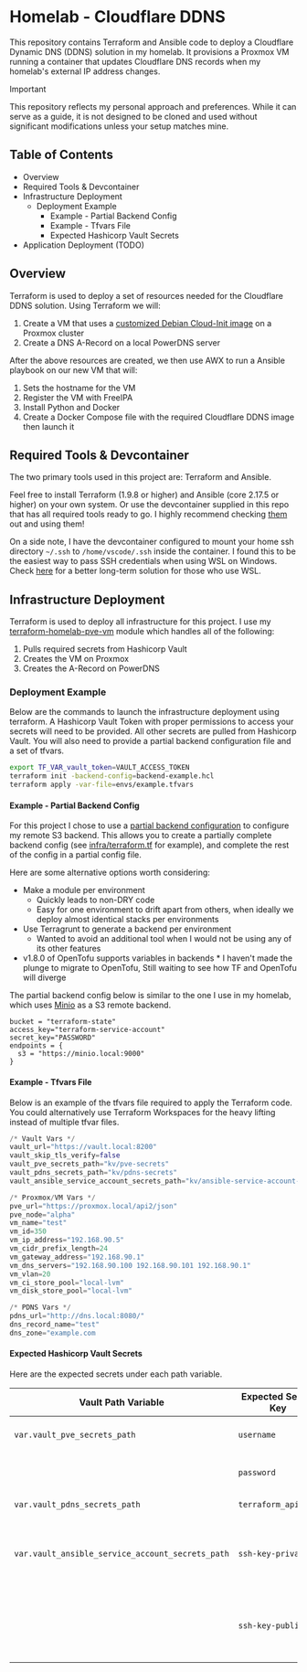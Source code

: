 # Homelab - Cloudflare DDNS

This repository contains Terraform and Ansible code to deploy a Cloudflare Dynamic DNS (DDNS) solution in my homelab. It provisions a Proxmox VM running a container that updates Cloudflare DNS records when my homelab's external IP address changes.

> [!Important]
> This repository reflects my personal approach and preferences. While it can serve as a guide, it is not designed to be cloned and used without significant modifications unless your setup matches mine.

## Table of Contents

* Overview
* Required Tools & Devcontainer
* Infrastructure Deployment
  * Deployment Example
    * Example - Partial Backend Config
    * Example - Tfvars File
    * Expected Hashicorp Vault Secrets
* Application Deployment (TODO)

## Overview

Terraform is used to deploy a set of resources needed for the Cloudflare DDNS solution. Using Terraform we will:

1. Create a VM that uses a [customized Debian Cloud-Init image](https://github.com/Johnny-Knighten/ansible-homelab-proxmox-cloud-init-templates-playbooks/tree/main) on a Proxmox cluster
2. Create a DNS A-Record on a local PowerDNS server

After the above resources are created, we then use AWX to run a Ansible playbook on our new VM that will:

1. Sets the hostname for the VM
2. Register the VM with FreeIPA
3. Install Python and Docker
4. Create a Docker Compose file with the required Cloudflare DDNS image then launch it

## Required Tools & Devcontainer

The two primary tools used in this project are: Terraform and Ansible.

Feel free to install Terraform (1.9.8 or higher) and Ansible (core 2.17.5 or higher) on your own system. Or use the devcontainer supplied in this repo that has all required tools ready to go. I highly recommend checking [them](https://containers.dev/) out and using them!

On a side note, I have the devcontainer configured to mount your home ssh directory `~/.ssh` to `/home/vscode/.ssh` inside the container. I found this to be the easiest way to pass SSH credentials when using WSL on Windows. Check [here](https://stackoverflow.com/a/73728247) for a better long-term solution for those who use WSL.

## Infrastructure Deployment

Terraform is used to deploy all infrastructure for this project. I use my [terraform-homelab-pve-vm](https://github.com/Johnny-Knighten/terraform-homelab-pve-vm) module which handles all of the following:

1. Pulls required secrets from Hashicorp Vault
2. Creates the VM on Proxmox
3. Creates the A-Record on PowerDNS

### Deployment Example

Below are the commands to launch the infrastructure deployment using terraform. A Hashicorp Vault Token with proper permissions to access your secrets will need to be provided. All other secrets are pulled from Hashicorp Vault. You will also need to provide a partial backend configuration file and a set of tfvars.

```bash
export TF_VAR_vault_token=VAULT_ACCESS_TOKEN
terraform init -backend-config=backend-example.hcl
terraform apply -var-file=envs/example.tfvars
```

#### Example - Partial Backend Config

For this project I chose to use a [partial backend configuration](https://developer.hashicorp.com/terraform/language/backend#partial-configuration) to configure my remote S3 backend. This allows you to create a partially complete backend config (see [infra/terraform.tf](infra/terraform.tf) for example), and complete the rest of the config in a partial config file.

Here are some alternative options worth considering:

* Make a module per environment
  * Quickly leads to non-DRY code
  * Easy for one environment to drift apart from others, when ideally we deploy almost identical stacks per environments
* Use Terragrunt to generate a backend per environment
  * Wanted to avoid an additional tool when I would not be using any of its other features
* v1.8.0 of OpenTofu supports variables in backends
        * I haven't made the plunge to migrate to OpenTofu, Still waiting to see how TF and OpenTofu will diverge

The partial backend config below is similar to the one I use in my homelab, which uses [Minio](https://min.io/) as a S3 remote backend.

```hcl
bucket = "terraform-state"
access_key="terraform-service-account"
secret_key="PASSWORD"
endpoints = {
  s3 = "https://minio.local:9000"
}
```

#### Example - Tfvars File

Below is an example of the tfvars file required to apply the Terraform code. You could alternatively use Terraform Workspaces for the heavy lifting instead of multiple tfvar files.

```tfvars
/* Vault Vars */
vault_url="https://vault.local:8200"
vault_skip_tls_verify=false
vault_pve_secrets_path="kv/pve-secrets"
vault_pdns_secrets_path="kv/pdns-secrets"
vault_ansible_service_account_secrets_path="kv/ansible-service-account-secrets"

/* Proxmox/VM Vars */
pve_url="https://proxmox.local/api2/json"
pve_node="alpha"
vm_name="test"
vm_id=350
vm_ip_address="192.168.90.5"
vm_cidr_prefix_length=24
vm_gateway_address="192.168.90.1"
vm_dns_servers="192.168.90.100 192.168.90.101 192.168.90.1"
vm_vlan=20
vm_ci_store_pool="local-lvm"
vm_disk_store_pool="local-lvm"

/* PDNS Vars */
pdns_url="http://dns.local:8080/"
dns_record_name="test"
dns_zone="example.com
```

#### Expected Hashicorp Vault Secrets

Here are the expected secrets under each path variable.

| **Vault Path Variable**                | **Expected Secret Key**      | **Usage**                                     | **Provider/Module**          |
|----------------------------------------|------------------------------|-----------------------------------------------|--------------------------------|
| `var.vault_pve_secrets_path`           | `username`                   | Proxmox API username                          | Proxmox                       |
|                                        | `password`                   | Proxmox API password                          | Proxmox                       |
| `var.vault_pdns_secrets_path`          | `terraform_api_key`          | API key for PowerDNS                          | PowerDNS                      |
| `var.vault_ansible_service_account_secrets_path` | `ssh-key-private`           | Private SSH key for the Ansible service account | Proxmox Cloud Init      |
|                                        | `ssh-key-public`             | Public SSH key for the Ansible service account | Proxmox Cloud Init            |
